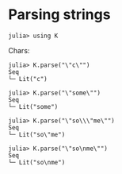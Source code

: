 # Parsing strings

    julia> using K

Chars:

    julia> K.parse("\"c\"")
    Seq
    └─ Lit("c")

    julia> K.parse("\"some\"")
    Seq
    └─ Lit("some")

    julia> K.parse("\"so\\\"me\"")
    Seq
    └─ Lit("so\"me")

    julia> K.parse("\"so\nme\"")
    Seq
    └─ Lit("so\nme")

